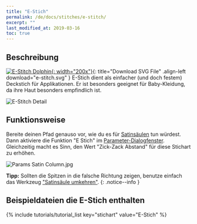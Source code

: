```yaml
---
title: "E-Stich"
permalink: /de/docs/stitches/e-stitch/
excerpt: ""
last_modified_at: 2019-03-16
toc: true
---
```

## Beschreibung

[![E-Stitch Dolphin](/assets/images/docs/e-stitch-example.jpg){: width="200x"}](/assets/images/docs/e-stitch.svg){: title="Download SVG File" .align-left download="e-stitch.svg" }
E-Stich dient als einfacher (und doch festem) Deckstich für Applikationen. Er ist besonders geeignet für Baby-Kleidung, da ihre Haut besonders empfindlich ist.

![E-Stitch Detail](/assets/images/docs/e-stitch-detail.jpg)

## Funktionsweise

Bereite deinen Pfad genauso vor, wie du es für [Satinsäulen](/de/docs/stitches/satin-column) tun würdest. Dann aktiviere die Funktion "E Stich" im [Parameter-Dialogfenster](/de/docs/params/#satinsäule). Gleichzeitig macht es Sinn, den Wert "Zick-Zack Abstand" für diese Stichart zu erhöhen.

![Params Satin Column.jpg](/assets/images/docs/en/params-e-stitch.jpg)

**Tipp:** Sollten die Spitzen in die falsche Richtung zeigen, benutze einfach das Werkzeug ["Satinsäule umkehren"](/de/docs/satin-tools/#satinsäule-umkehren).
{: .notice--info }

## Beispieldateien die E-Stich enthalten
{% include tutorials/tutorial_list key="stichart" value="E-Stich" %}

